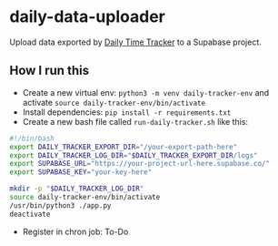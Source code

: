 # daily-data-uploader

Upload data exported by [Daily Time Tracker](https://dailytimetracking.com/) to a Supabase project.

## How I run this

- Create a new virtual env: `python3 -m venv daily-tracker-env` and activate `source daily-tracker-env/bin/activate`
- Install dependencies: `pip install -r requirements.txt`
- Create a new bash file called `run-daily-tracker.sh` like this:

```bash
#!/bin/bash
export DAILY_TRACKER_EXPORT_DIR="/your-export-path-here"
export DAILY_TRACKER_LOG_DIR="$DAILY_TRACKER_EXPORT_DIR/logs"
export SUPABASE_URL="https://your-project-url-here.supabase.co/"
export SUPABASE_KEY="your-key-here"

mkdir -p "$DAILY_TRACKER_LOG_DIR"
source daily-tracker-env/bin/activate
/usr/bin/python3 ./app.py
deactivate
```

- Register in chron job: To-Do
